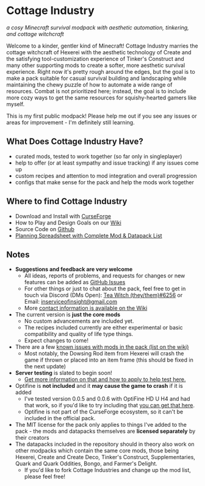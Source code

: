 # Cottage Industry
*a cosy Minecraft survival modpack with aesthetic automation, tinkering, and cottage witchcraft*

Welcome to a kinder, gentler kind of Minecraft! Cottage Industry marries the cottage witchcraft of Hexerei with the aesthetic technology of Create and the satisfying tool-customization experience of Tinker's Construct and many other supporting mods to create a softer, more aesthetic survival experience. Right now it's pretty rough around the edges, but the goal is to make a pack suitable for casual survival building and landscaping while maintaining the chewy puzzle of how to automate a wide range of resources. Combat is not prioritized here; instead, the goal is to include more cozy ways to get the same resources for squishy-hearted gamers like myself. 

This is my first public modpack! Please help me out if you see any issues or areas for improvement - I'm definitely still learning.

## What Does Cottage Industry Have?
- curated mods, tested to work together (so far only in singleplayer)
- help to offer (or at least sympathy and issue tracking) if any issues come up
- custom recipes and attention to mod integration and overall progression
- configs that make sense for the pack and help the mods work together

## Where to find Cottage Industry
- Download and Install with [CurseForge](https://www.curseforge.com/minecraft/modpacks/cottage-industry)
- How to Play and Design Goals on our [Wiki](https://github.com/FreshAlacrity/cottage-industry/wiki)
- Source Code on [Github](https://github.com/FreshAlacrity/cottage-industry)
- [Planning Spreadsheet with Complete Mod & Datapack List](https://docs.google.com/spreadsheets/d/1MNArZYOw71WiJqb6-LdFV4QfBXVaWCjCc2xgWQWzSKI/edit?usp=sharing)

## Notes
- **Suggestions and feedback are very welcome**
  - All ideas, reports of problems, and requests for changes or new features can be added as [GitHub Issues](https://github.com/FreshAlacrity/cottage-industry/issues)
  - For other things or just to chat about the pack, feel free to get in touch via Discord (DMs Open): [Tea Witch (they/them)#6256](https://discordapp.com/users/Tea%20Witch%20(they/them)#6256) or Email: [inserviceofinsight@gmail.com](mailto:inserviceofinsight@gmail.com)
  - More [contact information is available on the Wiki](https://github.com/FreshAlacrity/cottage-industry/wiki/Contact-Information)
- The current version is **just the core mods**
  - No custom advancements are included yet.
  - The recipes included currently are either experimental or basic compatibility and quality of life type things.
  - Expect changes to come!
- There are a few [known issues with mods in the pack (list on the wiki)](https://github.com/FreshAlacrity/cottage-industry/wiki/Known-Issues)
  - Most notably, the Dowsing Rod item from Hexerei will crash the game if thrown or placed into an item frame (this should be fixed in the next update)
- **Server testing** is slated to begin soon!
  - [Get more information on that and how to apply to help test here.](https://github.com/FreshAlacrity/cottage-industry/wiki/Test-Servers)
- Optifine is **not included** and it **may cause the game to crash** if it is added
  - I've tested version 0.0.5 and 0.0.6 with OptiFine HD U H4 and had that work, so if you'd like to try including that [you can get that here](https://www.curseforge.com/linkout?remoteUrl=https%253a%252f%252foptifine.net%252fdownloads). 
  - Optifine is not part of the CurseForge ecosystem, so it can't be included in the official pack.
- The MIT license for the pack only applies to things I've added to the pack - the mods and datapacks themselves are **licensed separately** by their creators
- The datapacks included in the repository should in theory also work on other modpacks which contain the same core mods, those being Hexerei, Create and Create Deco, Tinker's Construct, Supplementaries, Quark and Quark Oddities, Bongo, and Farmer's Delight.
  - If you'd like to fork Cottage Industries and change up the mod list, please feel free!  